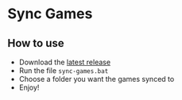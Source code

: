 # Sync Games

## How to use

* Download the [latest release](https://github.com/lannetje/sync-games/releases/latest)
* Run the file `sync-games.bat`
* Choose a folder you want the games synced to
* Enjoy!
